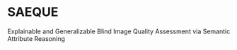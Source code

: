 # SAEQUE
Explainable and Generalizable Blind Image Quality Assessment via Semantic Attribute Reasoning
